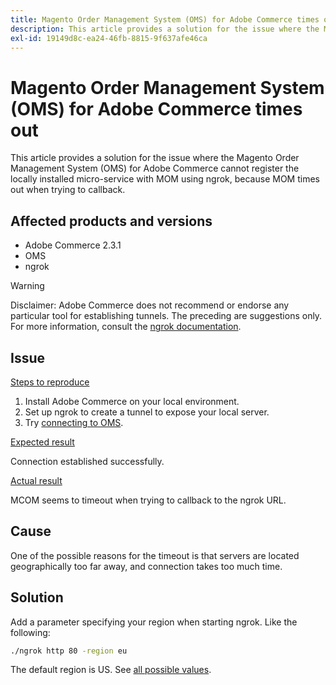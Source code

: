 ```yaml
---
title: Magento Order Management System (OMS) for Adobe Commerce times out
description: This article provides a solution for the issue where the Magento Order Management System (OMS) for Adobe Commerce cannot register the locally installed micro-service with MOM using ngrok, because MOM times out when trying to callback.
exl-id: 19149d8c-ea24-46fb-8815-9f637afe46ca
---
```

# Magento Order Management System (OMS) for Adobe Commerce times out

This article provides a solution for the issue where the Magento Order Management System (OMS) for Adobe Commerce cannot register the locally installed micro-service with MOM using ngrok, because MOM times out when trying to callback.

## Affected products and versions

* Adobe Commerce 2.3.1
* OMS
* ngrok

>[!WARNING]
>
>Disclaimer: Adobe Commerce does not recommend or endorse any particular tool for establishing tunnels. The preceding are suggestions only. For more information, consult the [ngrok documentation](https://ngrok.com/docs).

## Issue

 <u>Steps to reproduce</u>

1. Install Adobe Commerce on your local environment.
1. Set up ngrok to create a tunnel to expose your local server.
1. Try [connecting to OMS](https://omsdocs.magento.com/en/integration/connector/setup-tutorial/).

 <u>Expected result</u>

Connection established successfully.

 <u>Actual result</u>

MCOM seems to timeout when trying to callback to the ngrok URL.

## Cause

One of the possible reasons for the timeout is that servers are located geographically too far away, and connection takes too much time.

## Solution

Add a parameter specifying your region when starting ngrok. Like the following:

```bash
./ngrok http 80 -region eu
```

The default region is US. See [all possible values](https://ngrok.com/docs#config_region).

